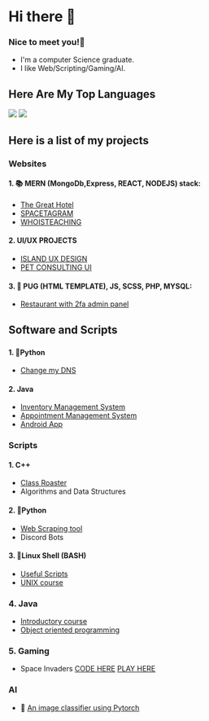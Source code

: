 # Hi there 👋 
###  Nice to meet you!🤝
* I'm a computer Science graduate.
* I like Web/Scripting/Gaming/AI. 

##  Here Are My Top Languages
![](http://github-profile-summary-cards.vercel.app/api/cards/repos-per-language?username=ohzecodes&theme=default)
![](http://github-profile-summary-cards.vercel.app/api/cards/most-commit-language?username=ohzecodes&theme=default)






## Here is a list of my projects 
### Websites 
#### 1.  📚 MERN (MongoDb,Express, REACT, NODEJS) stack: 
  - [The Great Hotel](https://github.com/ohzecodes/theGreatHotelApp)
  - [SPACETAGRAM](https://github.com/ohzecodes/SPACESTAGRAM)
  - [WHOISTEACHING](https://github.com/ohzecodes/whoisteaching) 

#### 2. UI/UX PROJECTS
  - [ISLAND UX DESIGN](https://github.com/ohzecodes/IslandWebsiteUXDesign)
  - [PET CONSULTING UI](https://github.com/ohzecodes/PetConsultingUIDesign)

#### 3.  🔭  PUG (HTML TEMPLATE), JS, SCSS, PHP, MYSQL:  
  - [Restaurant with 2fa admin panel](https://github.com/ohzecodes/MockRestaurant)

## Software and Scripts
###

#### 1. 🐍Python
  -  [Change my DNS](https://github.com/ohzecodes/changemyDns)

#### 2. Java 
  - [Inventory Management System](https://github.com/ohzecodes/Inventory-Management-Java-FX)
  - [Appointment Management System](https://github.com/ohzecodes?tab=repositories)
  - [Android App](https://github.com/ohzecodes?tab=repositories)


### Scripts
#### 1. C++
   - [Class Roaster](https://github.com/ohzecodes/cpp-class-Roaster)
   - Algorithms and Data Structures
   
   
#### 2. 🐍Python
   - [Web Scraping tool](https://github.com/ohzecodes/webscrapingpy) 
   - Discord Bots
    
#### 3. 🐧Linux Shell (BASH)
   - [Useful Scripts](https://github.com/ohzecodes/useful-Scripts)
   - [UNIX course](https://github.com/ohzecodes/1280-unix)

### 4.  Java  
   - [Introductory course](https://github.com/ohzecodes/1150-java)
   - [Object oriented programming](https://github.com/ohzecodes/1181)
    
### 5. Gaming
   - Space Invaders [CODE HERE](https://github.com/ohzecodes/spaceinvaders)
                  [PLAY HERE](https://ohzecodes.github.io/spaceinvaders/)

###  AI
   - 🧐 [An image classifier using Pytorch](https://github.com/ohzecodes/pythonnotebook)





<!--
**ohzecodes/ohzecodes** is a ✨ _special_ ✨ repository because its `README.md` (this file) appears on your GitHub profile.

Here are some ideas to get you started:

- 🔭 I’m currently working on ...
- 🌱 I’m currently learning ...
- 👯 I’m looking to collaborate on ...
- 🤔 I’m looking for help with ...
- 💬 Ask me about ...
- 📫 How to reach me: ...
- 😄 Pronouns: ...
- ⚡ Fun fact: ...
-->
